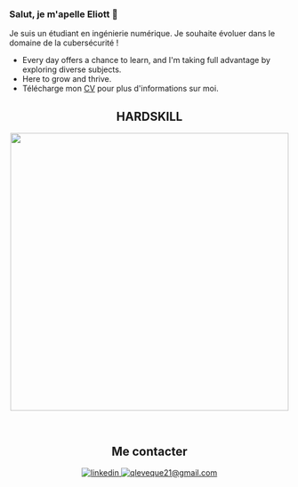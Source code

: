 ### Salut, je m'apelle Eliott 👋

<!--Start Intro-->               
<p align="left">Je suis un étudiant en ingénierie numérique. Je souhaite évoluer dans le domaine de la cubersécurité !</p>

- Every day offers a chance to learn, and I'm taking full advantage by exploring diverse subjects.
- Here to grow and thrive.
- Télécharge mon <a href="./CV.pdf" target="_blank">CV</a> pour plus d'informations sur moi.
<!--End Intro-->

<!--Languages and Tools Section-->       
## <h2 align="center">HARDSKILL</h2> 
<p align="center">
<img width="500px"  src="https://skillicons.dev/icons?i=anaconda,angular,arduino,bash,bitbucket,bootstrap,css,debian,discord,docker,figma,github,html,js,kali,linux,matlab,mongodb,mysql,nestjs,nodejs,npm,php,postman,powershell,py,raspberrypi,react,redhat,sequelize,symfony,ts,vscode&perline=11"  />
</p>
<br />

<!--Contact Section--> 

## <h2 align="center"> Me contacter </h2>
<div align="center">
 <a href="https://www.linkedin.com/in/eliott-habanski/" target="_blank">
<img src=https://img.shields.io/badge/linkedin-%231E77B5.svg?&style=for-the-badge&logo=linkedin&logoColor=white alt=linkedin style="margin-bottom: 5px;" />
</a>
  
<a href="mailto:eliott.habanski@gmail.com" target="_blank">
<img src="https://img.shields.io/badge/Gmail-D14836?style=for-the-badge&logo=gmail&logoColor=white" alt=qleveque21@gmail.com mail style="margin-bottom: 5px;" />
</a>
</div>
<br/>